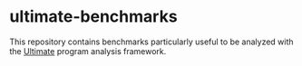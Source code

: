 # ultimate-benchmarks

This repository contains benchmarks particularly useful to be analyzed with the [Ultimate](https://github.com/ultimate-pa/ultimate) program analysis framework.
